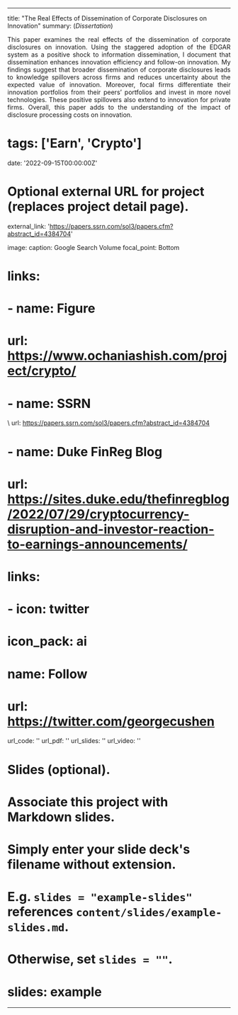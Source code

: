 
---
title: "The Real Effects of Dissemination of Corporate Disclosures on Innovation"
summary: (*Dissertation*) </br>  <DIV align="justify"> This paper examines the real effects of the dissemination of corporate disclosures on innovation. Using the staggered adoption of the EDGAR system as a positive shock to information dissemination, I document that dissemination enhances innovation efficiency and follow-on innovation. My findings suggest that broader dissemination of corporate disclosures leads to knowledge spillovers across firms and reduces uncertainty about the expected value of innovation. Moreover, focal firms differentiate their innovation portfolios from their peers’ portfolios and invest in more novel technologies. These positive spillovers also extend to innovation for private firms. Overall, this paper adds to the understanding of the impact of disclosure processing costs on innovation.
</DIV>
     

# tags: ['Earn', 'Crypto']
date: '2022-09-15T00:00:00Z'

# Optional external URL for project (replaces project detail page).
external_link: 'https://papers.ssrn.com/sol3/papers.cfm?abstract_id=4384704'

image: 
  caption: Google Search Volume
  focal_point: Bottom

# links:
#   - name: Figure
#     url: https://www.ochaniashish.com/project/crypto/
#   - name: SSRN
\    url: https://papers.ssrn.com/sol3/papers.cfm?abstract_id=4384704
#   - name: Duke FinReg Blog
#     url: https://sites.duke.edu/thefinregblog/2022/07/29/cryptocurrency-disruption-and-investor-reaction-to-earnings-announcements/

# links:
#  - icon: twitter
#    icon_pack: ai
#    name: Follow
#    url: https://twitter.com/georgecushen
url_code: ''
url_pdf: ''
url_slides: ''
url_video: ''

# Slides (optional).
#   Associate this project with Markdown slides.
#   Simply enter your slide deck's filename without extension.
#   E.g. `slides = "example-slides"` references `content/slides/example-slides.md`.
#   Otherwise, set `slides = ""`.
# slides: example
---

